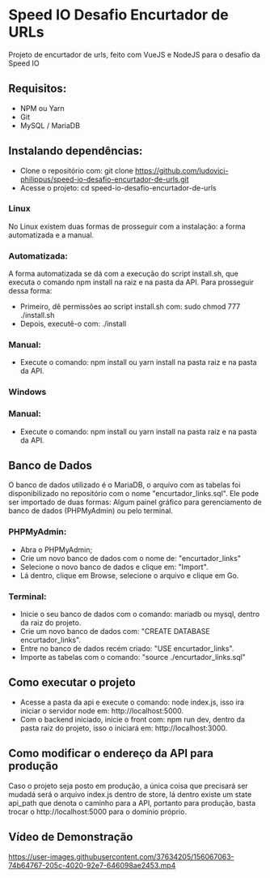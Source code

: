 # Speed IO Desafio Encurtador de URLs

Projeto de encurtador de urls, feito com VueJS e NodeJS para o desafio da Speed IO

## Requisitos:

- NPM ou Yarn
- Git
- MySQL / MariaDB

## Instalando dependências:

- Clone o repositório com: git clone https://github.com/ludovici-philippus/speed-io-desafio-encurtador-de-urls.git
- Acesse o projeto: cd speed-io-desafio-encurtador-de-urls

### Linux

No Linux existem duas formas de prosseguir com a instalação: a forma automatizada e a manual.

### Automatizada:

A forma automatizada se dá com a execução do script install.sh, que executa o comando npm install na raiz e na pasta da API. Para prosseguir dessa forma:

- Primeiro, dê permissões ao script install.sh com: sudo chmod 777 ./install.sh
- Depois, executê-o com: ./install

### Manual:

- Execute o comando: npm install ou yarn install na pasta raiz e na pasta da API.

### Windows

### Manual:

- Execute o comando: npm install ou yarn install na pasta raiz e na pasta da API.

## Banco de Dados

O banco de dados utilizado é o MariaDB, o arquivo com as tabelas foi disponibilizado no repositório com o nome "encurtador_links.sql". Ele pode ser importado de duas formas: Algum painel gráfico para gerenciamento de banco de dados (PHPMyAdmin) ou pelo terminal.

### PHPMyAdmin:

- Abra o PHPMyAdmin;
- Crie um novo banco de dados com o nome de: "encurtador_links"
- Selecione o novo banco de dados e clique em: "Import".
- Lá dentro, clique em Browse, selecione o arquivo e clique em Go.

### Terminal:

- Inicie o seu banco de dados com o comando: mariadb ou mysql, dentro da raiz do projeto.
- Crie um novo banco de dados com: "CREATE DATABASE encurtador_links".
- Entre no banco de dados recém criado: "USE encurtador_links".
- Importe as tabelas com o comando: "source ./encurtador_links.sql"

## Como executar o projeto

- Acesse a pasta da api e execute o comando: node index.js, isso ira iniciar o servidor node em: http://localhost:5000.
- Com o backend iniciado, inicie o front com: npm run dev, dentro da pasta raiz do projeto, isso o iniciará em: http://localhost:3000.

## Como modificar o endereço da API para produção

Caso o projeto seja posto em produção, a única coisa que precisará ser mudadá será o arquivo index.js dentro de store, lá dentro existe um state api_path que denota o caminho para a API, portanto para produção, basta trocar o http://localhost:5000 para o domínio próprio.

## Vídeo de Demonstração


https://user-images.githubusercontent.com/37634205/156067063-74b64767-205c-4020-92e7-646098ae2453.mp4


